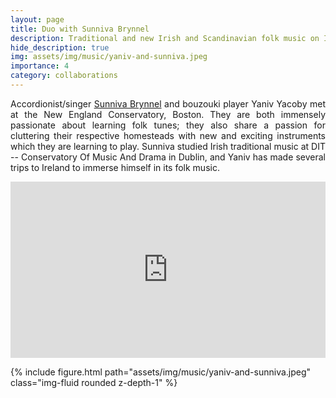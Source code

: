 ```yaml
---
layout: page
title: Duo with Sunniva Brynnel
description: Traditional and new Irish and Scandinavian folk music on Irish bouzouki, accordion and voice.
hide_description: true
img: assets/img/music/yaniv-and-sunniva.jpeg
importance: 4
category: collaborations
---
```


<div class="row">
    <div class="col-sm mt-3 mt-md-0">
    	 <p style="text-align: justify;">
		Accordionist/singer <a href="http://sunnivabrynnel.com" target="_blank" rel="noopener noreferrer">Sunniva Brynnel</a> and bouzouki player Yaniv Yacoby met at the New England Conservatory, Boston. They are both immensely passionate about learning folk tunes; they also share a passion for cluttering their respective homesteads with new and exciting instruments which they are learning to play. Sunniva studied Irish traditional music at DIT -- Conservatory Of Music And Drama in Dublin, and Yaniv has made several trips to Ireland to immerse himself in its folk music.
	 </p>
    </div>
</div>

<p></p>

<div class="row">
    <div class="col-sm mt-3 mt-md-0">
    	 <div style="position:relative;height:0px;padding-bottom:56%;margin:0px auto;">
	      <iframe style="position:absolute;top:0px;left:0px;width:100%;height:100%;" width="1280" height="720" src="https://www.youtube.com/embed/1dSfKomtq1Q?rel=0&amp;color=white" frameborder="0" allowfullscreen=""></iframe>
	 </div>
    </div>
</div>

<p></p>

<div class="row">
    <div class="col-sm mt-3 mt-md-0">
        {% include figure.html path="assets/img/music/yaniv-and-sunniva.jpeg" class="img-fluid rounded z-depth-1" %}
    </div>
</div>

